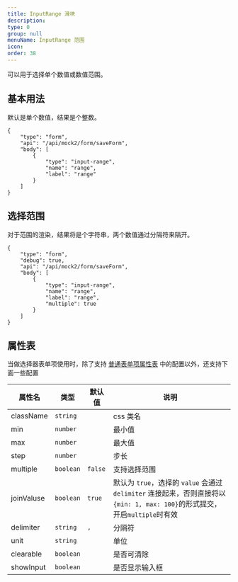 ```yaml
---
title: InputRange 滑块
description:
type: 0
group: null
menuName: InputRange 范围
icon:
order: 38
---
```


可以用于选择单个数值或数值范围。

## 基本用法

默认是单个数值，结果是个整数。

```schema: scope="body"
{
    "type": "form",
    "api": "/api/mock2/form/saveForm",
    "body": [
        {
            "type": "input-range",
            "name": "range",
            "label": "range"
        }
    ]
}
```

## 选择范围

对于范围的渲染，结果将是个字符串，两个数值通过分隔符来隔开。

```schema: scope="body"
{
    "type": "form",
    "debug": true,
    "api": "/api/mock2/form/saveForm",
    "body": [
        {
            "type": "input-range",
            "name": "range",
            "label": "range",
            "multiple": true
        }
    ]
}
```

## 属性表

当做选择器表单项使用时，除了支持 [普通表单项属性表](./formitem#%E5%B1%9E%E6%80%A7%E8%A1%A8) 中的配置以外，还支持下面一些配置

| 属性名     | 类型      | 默认值  | 说明                                                                                                                        |
| ---------- | --------- | ------- | --------------------------------------------------------------------------------------------------------------------------- |
| className  | `string`  |         | css 类名                                                                                                                    |
| min        | `number`  |         | 最小值                                                                                                                      |
| max        | `number`  |         | 最大值                                                                                                                      |
| step       | `number`  |         | 步长                                                                                                                        |
| multiple   | `boolean` | `false` | 支持选择范围                                                                                                                |
| joinValuse | `boolean` | `true`  | 默认为 `true`，选择的 `value` 会通过 `delimiter` 连接起来，否则直接将以`{min: 1, max: 100}`的形式提交，开启`multiple`时有效 |
| delimiter  | `string`  | `,`     | 分隔符                                                                                                                      |
| unit       | `string`  |         | 单位                                                                                                                        |
| clearable  | `boolean` |         | 是否可清除                                                                                                                  |
| showInput  | `boolean` |         | 是否显示输入框                                                                                                              |
